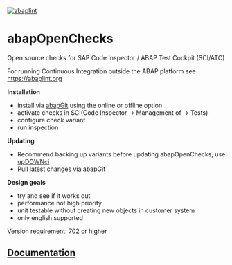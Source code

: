 [![abaplint](https://app.abaplint.org/badges/larshp/abapOpenChecks)](https://app.abaplint.org/project/larshp/abapOpenChecks)

abapOpenChecks
==============

Open source checks for SAP Code Inspector / ABAP Test Cockpit (SCI/ATC)

For running Continuous Integration outside the ABAP platform see https://abaplint.org

**Installation**
- install via [abapGit](https://github.com/larshp/abapGit) using the online or offline option
- activate checks in SCI(Code Inspector -> Management of -> Tests)
- configure check variant
- run inspection

**Updating**
- Recommend backing up variants before updating abapOpenChecks, use [upDOWNci](https://github.com/larshp/upDOWNci)
- Pull latest changes via abapGit

**Design goals**
- try and see if it works out
- performance not high priority
- unit testable without creating new objects in customer system
- only english supported

Version requirement: 702 or higher

## [Documentation](http://docs.abapopenchecks.org)

